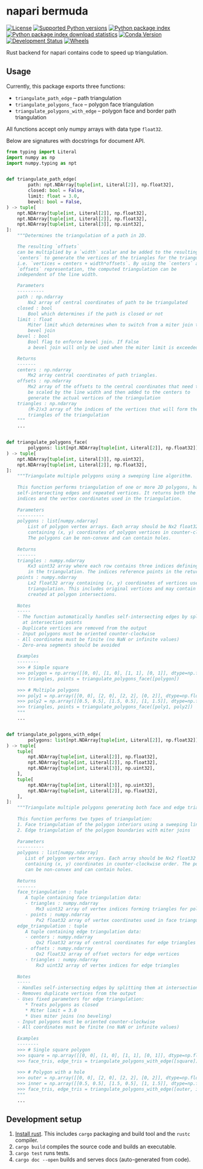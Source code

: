 # napari bermuda

[![License](https://img.shields.io/pypi/l/bermuda.svg)](https://github.com/napari/bermuda/raw/main/LICENSE)
[![Supported Python versions](https://img.shields.io/pypi/pyversions/bermuda.svg)](https://python.org)
[![Python package index](https://img.shields.io/pypi/v/bermuda.svg)](https://pypi.org/project/napari)
[![Python package index download statistics](https://img.shields.io/pypi/dm/bermuda.svg)](https://pypistats.org/packages/napari)
[![Conda Version](https://img.shields.io/conda/vn/conda-forge/bermuda.svg)](https://anaconda.org/conda-forge/bermuda)
[![Development Status](https://img.shields.io/pypi/status/napari.svg)](https://en.wikipedia.org/wiki/Software_release_life_cycle#Alpha)
[![Wheels](https://github.com/napari/bermuda/actions/workflows/wheels.yml/badge.svg)](https://github.com/napari/bermuda/actions/workflows/wheels.yml)

Rust backend for napari contains code to speed up triangulation.

## Usage

Currently, this package exports three functions:

* `triangulate_path_edge` – path triangulation
* `triangulate_polygons_face` – polygon face triangulation
* `triangulate_polygons_with_edge` – polygon face and border path triangulation

All functions accept only numpy arrays with data type `float32`.

Below are signatures with docstrings for document API.

```python
from typing import Literal
import numpy as np
import numpy.typing as npt


def triangulate_path_edge(
        path: npt.NDArray[tuple[int, Literal[2]], np.float32],
        closed: bool = False,
        limit: float = 3.0,
        bevel: bool = False,
) -> tuple[
    npt.NDArray[tuple[int, Literal[2]], np.float32],
    npt.NDArray[tuple[int, Literal[2]], np.float32],
    npt.NDArray[tuple[int, Literal[3]], np.uint32],
]:
    """Determines the triangulation of a path in 2D.

    The resulting `offsets`
    can be multiplied by a `width` scalar and be added to the resulting
    `centers` to generate the vertices of the triangles for the triangulation,
    i.e. `vertices = centers + width*offsets`. By using the `centers` and
    `offsets` representation, the computed triangulation can be
    independent of the line width.

    Parameters
    ----------
    path : np.ndarray
        Nx2 array of central coordinates of path to be triangulated
    closed : bool
        Bool which determines if the path is closed or not
    limit : float
        Miter limit which determines when to switch from a miter join to a
        bevel join
    bevel : bool
        Bool flag to enforce bevel join. If False
        a bevel join will only be used when the miter limit is exceeded

    Returns
    -------
    centers : np.ndarray
        Mx2 array central coordinates of path triangles.
    offsets : np.ndarray
        Mx2 array of the offsets to the central coordinates that need to
        be scaled by the line width and then added to the centers to
        generate the actual vertices of the triangulation
    triangles : np.ndarray
        (M-2)x3 array of the indices of the vertices that will form the
        triangles of the triangulation
    """
    ...


def triangulate_polygons_face(
        polygons: list[npt.NDArray[tuple[int, Literal[2]], np.float32]],
) -> tuple[
    npt.NDArray[tuple[int, Literal[3]], np.uint32],
    npt.NDArray[tuple[int, Literal[2]], np.float32],
]:
    """Triangulate multiple polygons using a sweeping line algorithm.
 
    This function performs triangulation of one or more 2D polygons, handling
    self-intersecting edges and repeated vertices. It returns both the triangulation
    indices and the vertex coordinates used in the triangulation.
 
    Parameters
    ----------
    polygons : list[numpy.ndarray]
        List of polygon vertex arrays. Each array should be Nx2 float32 array
        containing (x, y) coordinates of polygon vertices in counter-clockwise order.
        The polygons can be non-convex and can contain holes.
 
    Returns
    -------
    triangles : numpy.ndarray
        Kx3 uint32 array where each row contains three indices defining a triangle
        in the triangulation. The indices reference points in the returned points array.
    points : numpy.ndarray
        Lx2 float32 array containing (x, y) coordinates of vertices used in the
        triangulation. This includes original vertices and may contain additional points
        created at polygon intersections.
 
    Notes
    -----
    - The function automatically handles self-intersecting edges by splitting them
      at intersection points
    - Duplicate vertices are removed from the output
    - Input polygons must be oriented counter-clockwise
    - All coordinates must be finite (no NaN or infinite values)
    - Zero-area segments should be avoided
 
    Examples
    --------
    >>> # Simple square
    >>> polygon = np.array([[0, 0], [1, 0], [1, 1], [0, 1]], dtype=np.float32)
    >>> triangles, points = triangulate_polygons_face([polygon])
 
    >>> # Multiple polygons
    >>> poly1 = np.array([[0, 0], [2, 0], [2, 2], [0, 2]], dtype=np.float32)
    >>> poly2 = np.array([[0.5, 0.5], [1.5, 0.5], [1, 1.5]], dtype=np.float32)
    >>> triangles, points = triangulate_polygons_face([poly1, poly2])
    """
    ...


def triangulate_polygons_with_edge(
        polygons: list[npt.NDArray[tuple[int, Literal[2]], np.float32]],
) -> tuple[
    tuple[
        npt.NDArray[tuple[int, Literal[2]], np.float32],
        npt.NDArray[tuple[int, Literal[2]], np.float32],
        npt.NDArray[tuple[int, Literal[3]], np.uint32],
    ],
    tuple[
        npt.NDArray[tuple[int, Literal[3]], np.uint32],
        npt.NDArray[tuple[int, Literal[2]], np.float32],
    ],
]:
    """Triangulate multiple polygons generating both face and edge triangulations.
    
    This function performs two types of triangulation:
    1. Face triangulation of the polygon interiors using a sweeping line algorithm
    2. Edge triangulation of the polygon boundaries with miter joins
    
    Parameters
    ----------
    polygons : list[numpy.ndarray]
       List of polygon vertex arrays. Each array should be Nx2 float32 array
       containing (x, y) coordinates in counter-clockwise order. The polygons
       can be non-convex and can contain holes.
    
    Returns
    -------
    face_triangulation : tuple
       A tuple containing face triangulation data:
       - triangles : numpy.ndarray
           Mx3 uint32 array of vertex indices forming triangles for polygon faces
       - points : numpy.ndarray
           Px2 float32 array of vertex coordinates used in face triangulation
    edge_triangulation : tuple
       A tuple containing edge triangulation data:
       - centers : numpy.ndarray
           Qx2 float32 array of central coordinates for edge triangles
       - offsets : numpy.ndarray
           Qx2 float32 array of offset vectors for edge vertices
       - triangles : numpy.ndarray
           Rx3 uint32 array of vertex indices for edge triangles
    
    Notes
    -----
    - Handles self-intersecting edges by splitting them at intersection points
    - Removes duplicate vertices from the output
    - Uses fixed parameters for edge triangulation:
       * Treats polygons as closed
       * Miter limit = 3.0
       * Uses miter joins (no beveling)
    - Input polygons must be oriented counter-clockwise
    - All coordinates must be finite (no NaN or infinite values)
    
    Examples
    --------
    >>> # Single square polygon
    >>> square = np.array([[0, 0], [1, 0], [1, 1], [0, 1]], dtype=np.float32)
    >>> face_tris, edge_tris = triangulate_polygons_with_edge([square])
    
    >>> # Polygon with a hole
    >>> outer = np.array([[0, 0], [2, 0], [2, 2], [0, 2]], dtype=np.float32)
    >>> inner = np.array([[0.5, 0.5], [1.5, 0.5], [1, 1.5]], dtype=np.float32)
    >>> face_tris, edge_tris = triangulate_polygons_with_edge([outer, inner])
    """
    ...

```

## Development setup

1. [Install rust](https://www.rust-lang.org/tools/install).
   This includes `cargo` packaging and build tool and the `rustc` compiler.
2. `cargo build` compiles the source code and builds an executable.
3. `cargo test` runs tests.
4. `cargo doc --open` builds and serves docs (auto-generated from code).

